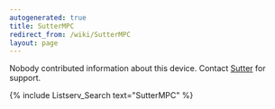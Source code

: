 ```yaml
---
autogenerated: true
title: SutterMPC
redirect_from: /wiki/SutterMPC
layout: page
---
```


Nobody contributed information about this device. Contact
[Sutter](http://www.sutter.com) for support.

{% include Listserv_Search text="SutterMPC" %}

